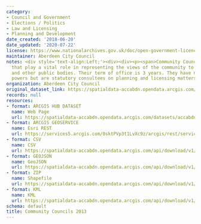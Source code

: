 ```yaml
---
category:
- Council and Government
- Elections / Politics
- Law and Licensing
- Planning and Development
date_created: '2018-06-20'
date_updated: '2020-07-22'
license: https://www.nationalarchives.gov.uk/doc/open-government-licence/version/3/
maintainer: Aberdeen City Council
notes: <div style='text-align:Left;'><div><div><p><span>Community Councils are bodies
  that play a vital role in representing the views of the community to local authorities
  and other public bodies. Their term of office is 3 years. They have no executive
  powers but are statutory consultees on planning and licensing matters.</span></p></div></div></div>
organization: Aberdeen City Council
original_dataset_link: https://spatialdata-accabdn.opendata.arcgis.com/datasets/accabdn::community-councils-2013
records: null
resources:
- format: ARCGIS HUB DATASET
  name: Web Page
  url: https://spatialdata-accabdn.opendata.arcgis.com/datasets/accabdn::community-councils-2013
- format: ARCGIS GEOSERVICE
  name: Esri REST
  url: https://services5.arcgis.com/0sktPVp3t1LvXc9z/arcgis/rest/services/Community_Councils_2013/FeatureServer/0
- format: CSV
  name: CSV
  url: https://spatialdata-accabdn.opendata.arcgis.com/api/download/v1/items/6e95f7ad530a47559a104d7563ac1f09/csv?layers=0
- format: GEOJSON
  name: GeoJSON
  url: https://spatialdata-accabdn.opendata.arcgis.com/api/download/v1/items/6e95f7ad530a47559a104d7563ac1f09/geojson?layers=0
- format: ZIP
  name: Shapefile
  url: https://spatialdata-accabdn.opendata.arcgis.com/api/download/v1/items/6e95f7ad530a47559a104d7563ac1f09/shapefile?layers=0
- format: KML
  name: KML
  url: https://spatialdata-accabdn.opendata.arcgis.com/api/download/v1/items/6e95f7ad530a47559a104d7563ac1f09/kml?layers=0
schema: default
title: Community Councils 2013
---
```

